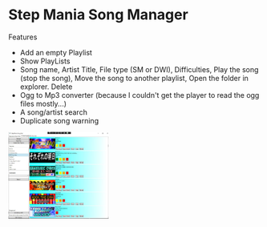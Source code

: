 # Step Mania Song Manager

Features
- Add an empty Playlist
- Show PlayLists
- Song name, Artist Title, File type (SM or DWI), Difficulties, Play the song (stop the song), Move the song to another playlist, Open the folder in explorer. Delete
- Ogg to Mp3 converter (because I couldn't get the player to read the ogg files mostly...)
- A song/artist search
- Duplicate song warning

<img src="Screenshots\5-6-2022.jpg" alt="J" width="200"/>
